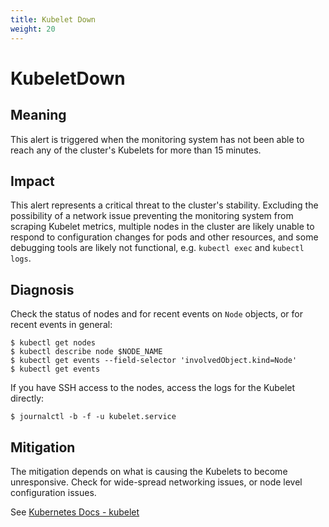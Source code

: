 ```yaml
---
title: Kubelet Down
weight: 20
---
```


# KubeletDown

## Meaning

This alert is triggered when the monitoring system has not been able to reach
any of the cluster's Kubelets for more than 15 minutes.

## Impact

This alert represents a critical threat to the cluster's stability. Excluding
the possibility of a network issue preventing the monitoring system from
scraping Kubelet metrics, multiple nodes in the cluster are likely unable to
respond to configuration changes for pods and other resources, and some
debugging tools are likely not functional, e.g. `kubectl exec` and `kubectl logs`.

## Diagnosis

Check the status of nodes and for recent events on `Node` objects, or for recent
events in general:

```console
$ kubectl get nodes
$ kubectl describe node $NODE_NAME
$ kubectl get events --field-selector 'involvedObject.kind=Node'
$ kubectl get events
```

If you have SSH access to the nodes, access the logs for the Kubelet directly:

```console
$ journalctl -b -f -u kubelet.service
```

## Mitigation

The mitigation depends on what is causing the Kubelets to become
unresponsive. Check for wide-spread networking issues, or node level
configuration issues.

See [Kubernetes Docs - kubelet](https://kubernetes.io/docs/reference/command-line-tools-reference/kubelet/)
